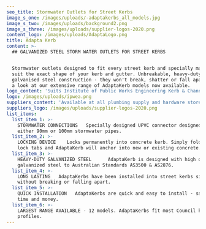 ```yaml
---
seo_title: Stormwater Outlets for Street Kerbs
image_s_one: /images/uploads/-adaptakerbs_all_models.jpg
image_s_two: /images/uploads/background2.png
image_s_three: /images/uploads/supplier-logos-2020.png
content_logo: /images/uploads/AdaptaLogo.png
title: Adapta Kerb
content: >-
  ## GALVANIZED STEEL STORM WATER OUTLETS FOR STREET KERBS


  Stormwater outlets designed to fit every street kerb and specially made to
  suit the exact shape of your kerb and gutter. Unbreakable, heavy-duty
  galvanised steel construction - they won't break, shatter or fall apart! Take
  a look at our extensive range of AdaptaKerb models now available.
logo_content: 'Suits Institute of Public Works Engineering Kerb & Channel Profiles:'
logo: /images/uploads/ipwea.png
suppliers_content: 'Available at all plumbing supply and hardware stores:'
suppliers_logo: /images/uploads/supplier-logos-2020.png
list_items:
  list_item_1: >-
    STORMWATER CONNECTIONS   Specially designed UPVC connector designed to take
    either 90mm or 100mm stormwater pipes.
  list_item_2: >-
    LOCKING DEVICE    Locks permanently into concrete kerb. Simply fold down
    lock tabs and AdaptaKerb will anchor into new or existing concrete.
  list_item_3: >-
    HEAVY-DUTY GALVANIZED STEEL      AdaptaKerb is designed with high quality
    galvanized steel to Australian Standards AS3500 & AS2876.
  list_item_4: >-
    LONG LASTING   AdaptaKerbs have been installed into street kerbs since 1989
    without breaking or falling apart. 
  list_item_5: >-
    QUICK INSTALLATION   AdaptaKerbs are quick and easy to install - saving you
    time and money.
  list_item_6: >-
    LARGEST RANGE AVAILABLE - 12 models. AdaptaKerbs fit most Council kerb
    profiles.
---
```


